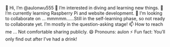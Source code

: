 👋 Hi, I’m @aulonwu555
👀 I’m interested in diving and learning new things.
🌱 I’m currently learning Raspberry Pi and website development.
💞️ I’m looking to collaborate on ... mmmmm......Still in the self-learning phase, so not ready to collaborate yet. I’m mostly in the question-asking stage!
📫 How to reach me ... Not comfortable sharing publicly.
😄 Pronouns: aulon
⚡ Fun fact: You’ll only find out after I’ve had a drink!

<!---
aulonwu555/aulonwu555 is a ✨ special ✨ repository because its `README.md` (this file) appears on your GitHub profile.
You can click the Preview link to take a look at your changes.
--->
